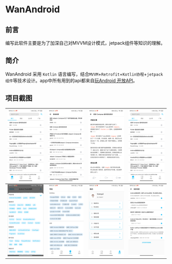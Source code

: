 # WanAndroid

## 前言

编写此软件主要是为了加深自己对MVVM设计模式，jetpack组件等知识的理解。



## 简介

WanAndroid 采用 `Kotlin` 语言编写，结合`MVVM`+`Retrofit`+`Kotlin协程`+`jetpack组件`等技术设计。app中所有用到的api都来自[玩Android 开放API](https://www.wanandroid.com/blog/show/2)。



## 项目截图

| ![1.jpg](https://github.com/tranquilme/WanAndroid/blob/main/app/img/1.jpg) | ![2.jpg](https://github.com/tranquilme/WanAndroid/blob/main/app/img/2.jpg) | ![3.jpg](https://github.com/tranquilme/WanAndroid/blob/main/app/img/3.jpg) | ![4.jpg](https://github.com/tranquilme/WanAndroid/blob/main/app/img/1.jpg) |
| :----------------------------------------------------------- | ------------------------------------------------------------ | ------------------------------------------------------------ | ------------------------------------------------------------ |
| ![5.jpg](https://github.com/tranquilme/WanAndroid/blob/main/app/img/5.jpg) | ![6.jpg](https://github.com/tranquilme/WanAndroid/blob/main/app/img/6.jpg) | ![7.jpg](https://github.com/tranquilme/WanAndroid/blob/main/app/img/7.jpg) | ![8.jpg](https://github.com/tranquilme/WanAndroid/blob/main/app/img/8.jpg) |



